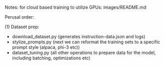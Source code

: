 Notes: for cloud based training to utilize GPUs: images/README.md

Perusal order:

(1) Dataset prep:
- download_dataset.py (generates instruction-data.json and logs)
- stylize_prompts.py  (next we can reformat the training sets to a specific prompt style (alpaca, phi-3 etc))
- dataset_tuning.py   (all other operations to prepare data for the model, including batching, optimizations etc)




